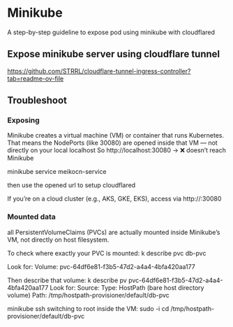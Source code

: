 # Minikube

A step-by-step guideline to expose pod using minikube with cloudflared

## Expose minikube server using cloudflare tunnel

https://github.com/STRRL/cloudflare-tunnel-ingress-controller?tab=readme-ov-file

## Troubleshoot

### Exposing

Minikube creates a virtual machine (VM) or container that runs Kubernetes.
That means the NodePorts (like 30080) are opened inside that VM — not directly on your local localhost
So http://localhost:30080 → ❌ doesn’t reach Minikube

minikube service meikocn-service

then use the opened url to setup cloudflared

If you’re on a cloud cluster (e.g., AKS, GKE, EKS), access via http://<node-public-ip>:30080

### Mounted data

all PersistentVolumeClaims (PVCs) are actually mounted inside Minikube’s VM, not directly on host filesystem.

To check where exactly your PVC is mounted:
k describe pvc db-pvc

Look for: Volume: pvc-64df6e81-f3b5-47d2-a4a4-4bfa420aa177

Then describe that volume:
k describe pv pvc-64df6e81-f3b5-47d2-a4a4-4bfa420aa177
Look for: 
Source:
  Type:          HostPath (bare host directory volume)
  Path:          /tmp/hostpath-provisioner/default/db-pvc

minikube ssh
switching to root inside the VM: sudo -i
cd /tmp/hostpath-provisioner/default/db-pvc

